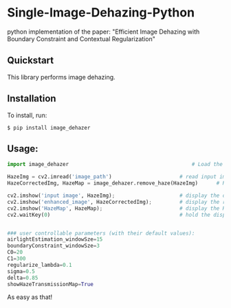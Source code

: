 # Single-Image-Dehazing-Python
python implementation of the paper: "Efficient Image Dehazing with Boundary Constraint and Contextual Regularization"


## Quickstart
This library performs image dehazing.

## Installation

To install, run:
```
$ pip install image_dehazer
```

## Usage:
```Python
import image_dehazer										# Load the library

HazeImg = cv2.imread('image_path')						# read input image -- **must be a color image**
HazeCorrectedImg, HazeMap = image_dehazer.remove_haze(HazeImg)		# Remove Haze

cv2.imshow('input image', HazeImg);						# display the original hazy image
cv2.imshow('enhanced_image', HazeCorrectedImg);			# display the result
cv2.imshow('HazeMap', HazeMap);							# display the HazeMap
cv2.waitKey(0)											# hold the display window


### user controllable parameters (with their default values):
airlightEstimation_windowSze=15
boundaryConstraint_windowSze=3
C0=20
C1=300
regularize_lambda=0.1
sigma=0.5
delta=0.85
showHazeTransmissionMap=True
```
As easy as that!